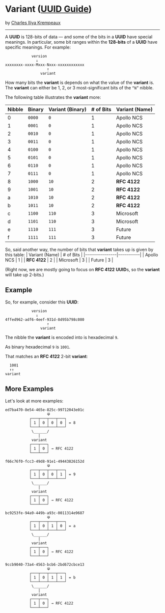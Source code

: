 # Variant ([UUID Guide](../../README.md))

by [Charles Iliya Krempeaux](http://changelog.ca/)

---

A **UUID** is 128-bits of data — and some of the bits in a **UUID** have special meanings.
In particular, some bit ranges within the **128-bits** of a **UUID** have specific meanings. For example:

```
            version
              ↓
xxxxxxxx-xxxx-Mxxx-Nxxx-xxxxxxxxxxxx
                   ↑
                variant
```

How many bits the **variant** is depends on what the  value of the **variant** is.
The **variant** can either be 1, 2, or 3 most-significant bits of the `“N”` nibble.

The following table illustrates the **variant** more:

| Nibble | Binary | Variant (Binary) | # of Bits | Variant (Name) |
|--------|--------|------------------|-----------|----------------|
| 0      | `0000` | `0`              | 1         | Apollo NCS     |
| 1      | `0001` | `0`              | 1         | Apollo NCS     |
| 2      | `0010` | `0`              | 1         | Apollo NCS     |
| 3      | `0011` | `0`              | 1         | Apollo NCS     |
| 4      | `0100` | `0`              | 1         | Apollo NCS     |
| 5      | `0101` | `0`              | 1         | Apollo NCS     |
| 6      | `0110` | `0`              | 1         | Apollo NCS     |
| 7      | `0111` | `0`              | 1         | Apollo NCS     |
| 8      | `1000` | `10`             | 2         | **RFC 4122**   |
| 9      | `1001` | `10`             | 2         | **RFC 4122**   |
| a      | `1010` | `10`             | 2         | **RFC 4122**   |
| b      | `1011` | `10`             | 2         | **RFC 4122**   |
| c      | `1100` | `110`            | 3         | Microsoft      |
| d      | `1101` | `110`            | 3         | Microsoft      |
| e      | `1110` | `111`            | 3         | Future         |
| f      | `1111` | `111`            | 3         | Future         |

So, said another way, the number of bits that **variant** takes up is given by this table:
| Variant (Name) | # of Bits |
|----------------|-----------|
| Apollo NCS     | 1         |
| **RFC 4122**   | 2         |
| Microsoft      | 3         |
| Future         | 3         |

(Right now, we are mostly going to focus on **RFC 4122** **UUID**s, so the **variant** will take up 2-bits.)

## Example

So, for example, consider this **UUID**:
```
            version
              ↓
4ffed962-adf6-4eef-931d-8d95b798c080
                   ↑
                variant
``` 

The nibble the **variant** is encoded into is hexadecimal `9`.

As binary hexadecimal `9` is `1001`.

That matches an **RFC 4122** 2-bit **variant**:
```
  1001
  ↑↑
variant

```

## More Examples

Let's look at more examples:
```
ed7ba470-8e54-465e-825c-99712043e01c
                   ⟱
           ┌───┬───┬───┬───┐
           │ 1 │ 0 │ 0 │ 0 │ = 8
           └───┴───┴───┴───┘
            \______/
               |
            variant
           ┌───┬───┐
           │ 1 │ 0 │ ⇝ RFC 4122
           └───┴───┘
```
```
f66c76f0-fcc3-49d8-91e1-49443826152d
                   ⟱
           ┌───┬───┬───┬───┐
           │ 1 │ 0 │ 0 │ 1 │ = 9
           └───┴───┴───┴───┘
            \______/
               |
            variant
           ┌───┬───┐
           │ 1 │ 0 │ ⇝ RFC 4122
           └───┴───┘
```
```
bc9253fe-94a9-449b-a93c-0011314e9687
                   ⟱
           ┌───┬───┬───┬───┐
           │ 1 │ 0 │ 1 │ 0 │ = a
           └───┴───┴───┴───┘
            \______/
               |
            variant
           ┌───┬───┐
           │ 1 │ 0 │ ⇝ RFC 4122
           └───┴───┘
```
```
9ccb9040-73a4-4563-bcb6-2bd672cbce13
                   ⟱
           ┌───┬───┬───┬───┐
           │ 1 │ 0 │ 1 │ 1 │ = b
           └───┴───┴───┴───┘
            \______/
               |
            variant
           ┌───┬───┐
           │ 1 │ 0 │ ⇝ RFC 4122
           └───┴───┘
```
